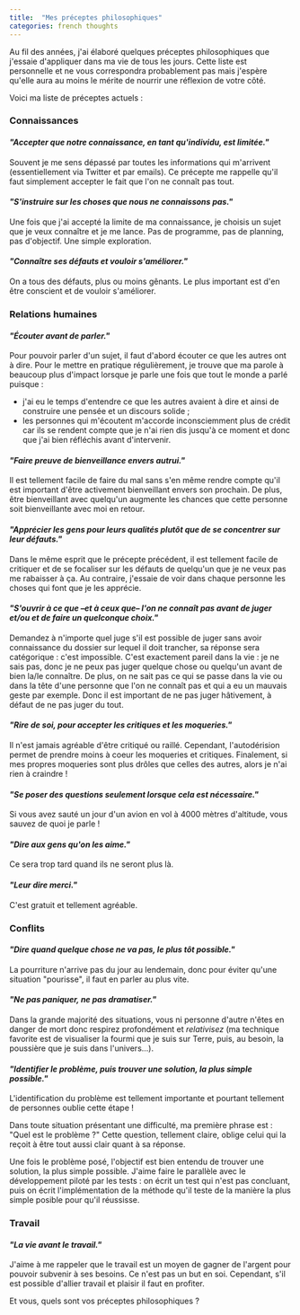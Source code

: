 ```yaml
---
title:  "Mes préceptes philosophiques"
categories: french thoughts
---
```


Au fil des  années, j'ai élaboré quelques préceptes philosophiques que j'essaie d'appliquer dans ma vie de tous les jours. Cette liste est personnelle et ne vous correspondra probablement pas mais j'espère qu'elle aura au moins le mérite de nourrir une réflexion de votre côté.

Voici ma liste de préceptes actuels :

### Connaissances

#### _"Accepter que notre connaissance, en tant qu'individu, est limitée."_

Souvent je me sens dépassé par toutes les informations qui m'arrivent (essentiellement via Twitter et par emails). Ce précepte me rappelle qu'il faut simplement accepter le fait que l'on ne connaît pas tout.

#### _"S'instruire sur les choses que nous ne connaissons pas."_

Une fois que j'ai accepté la limite de ma connaissance, je choisis un sujet que je veux connaître et je me lance. Pas de programme, pas de planning, pas d'objectif. Une simple exploration.

#### _"Connaître ses défauts et vouloir s'améliorer."_

On a tous des défauts, plus ou moins gênants. Le plus important est d'en être conscient et de vouloir s'améliorer.

### Relations humaines

#### _"Écouter avant de parler."_

Pour pouvoir parler d'un sujet, il faut d'abord écouter ce que les autres ont à dire. Pour le mettre en pratique régulièrement, je trouve que ma parole à beaucoup plus d'impact lorsque je parle une fois que tout le monde a parlé puisque :

- j'ai eu le temps d'entendre ce que les autres avaient à dire et ainsi de construire une pensée et un discours solide ;
- les personnes qui m'écoutent m'accorde inconsciemment plus de crédit car ils se rendent compte que je n'ai rien dis jusqu'à ce moment et donc que j'ai bien réfléchis avant d'intervenir.

#### _"Faire preuve de bienveillance envers autrui."_

Il est tellement facile de faire du mal sans s'en même rendre compte qu'il est important d'être activement bienveillant envers son prochain. De plus, être bienveillant avec quelqu'un augmente les chances que cette personne soit bienveillante avec moi en retour.

#### _"Apprécier les gens pour leurs qualités plutôt que de se concentrer sur leur défauts."_

Dans le même esprit que le précepte précédent, il est tellement facile de critiquer et de se focaliser sur les défauts de quelqu'un que je ne veux pas me rabaisser à ça. Au contraire, j'essaie de voir dans chaque personne les choses qui font que je les apprécie.

#### _"S'ouvrir à ce que –et à ceux que– l'on ne connaît pas avant de juger et/ou et de faire un quelconque choix."_

Demandez à n'importe quel juge s'il est possible de juger sans avoir connaissance du dossier sur lequel il doit trancher, sa réponse sera catégorique : c'est impossible. C'est exactement pareil dans la vie : je ne sais pas, donc je ne peux pas juger quelque chose ou quelqu'un avant de bien la/le connaître. De plus, on ne sait pas ce qui se passe dans la vie ou dans la tête d'une personne que l'on ne connaît pas et qui a eu un mauvais geste par exemple. Donc il est important de ne pas juger hâtivement, à défaut de ne pas juger du tout.

#### _"Rire de soi, pour accepter les critiques et les moqueries."_

Il n'est jamais agréable d'être critiqué ou raillé. Cependant, l'autodérision permet de prendre moins à coeur les moqueries et critiques. Finalement, si mes propres moqueries sont plus drôles que celles des autres, alors je n'ai rien à craindre !

#### _"Se poser des questions seulement lorsque cela est nécessaire."_

Si vous avez sauté un jour d'un avion en vol à 4000 mètres d'altitude, vous sauvez de quoi je parle !

#### _"Dire aux gens qu'on les aime."_

Ce sera trop tard quand ils ne seront plus là.

#### _"Leur dire merci."_

C'est gratuit et tellement agréable.

### Conflits

#### _"Dire quand quelque chose ne va pas, le plus tôt possible."_

La pourriture n'arrive pas du jour au lendemain, donc pour éviter qu'une situation "pourisse", il faut en parler au plus vite.

#### _"Ne pas paniquer, ne pas dramatiser."_

Dans la grande majorité des situations, vous ni personne d'autre n'êtes en danger de mort donc respirez profondément et *relativisez* (ma technique favorite est de visualiser la fourmi que je suis sur Terre, puis, au besoin, la poussière que je suis dans l'univers...).

#### _"Identifier le problème, puis trouver une solution, la plus simple possible."_

L'identification du problème est tellement importante et pourtant tellement de personnes oublie cette étape !

Dans toute situation présentant une difficulté, ma première phrase est : "Quel est le problème ?"
Cette question, tellement claire, oblige celui qui la reçoit à être tout aussi clair quant à sa réponse.

Une fois le problème posé, l'objectif est bien entendu de trouver une solution, la plus simple possible. J'aime faire le parallèle avec le développement piloté par les tests : on écrit un test qui n'est pas concluant, puis on écrit l'implémentation de la méthode qu'il teste de la manière la plus simple posible pour qu'il réussisse.

### Travail

#### _"La vie avant le travail."_

J'aime à me rappeler que le travail est un moyen de gagner de l'argent pour pouvoir subvenir à ses besoins. Ce n'est pas un but en soi. Cependant, s'il est possible d'allier travail et plaisir il faut en profiter.

Et vous, quels sont vos préceptes philosophiques ?
